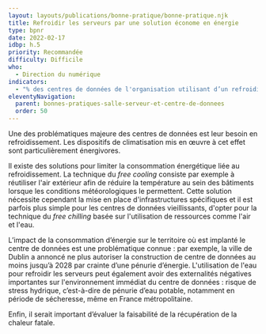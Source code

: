 ```yaml
---
layout: layouts/publications/bonne-pratique/bonne-pratique.njk
title: Refroidir les serveurs par une solution économe en énergie
type: bpnr
date: 2022-02-17
idbp: h.5
priority: Recommandée
difficulty: Difficile
who:
  - Direction du numérique
indicators:
  - "% des centres de données de l'organisation utilisant d’un refroidissement économe en énergie"
eleventyNavigation:
  parent: bonnes-pratiques-salle-serveur-et-centre-de-donnees
  order: 50
---
```


Une des problématiques majeure des centres de données est leur besoin en refroidissement. Les dispositifs de climatisation mis en œuvre à cet effet sont particulièrement énergivores.

Il existe des solutions pour limiter la consommation énergétique liée au refroidissement. La technique du _free cooling_ consiste par exemple à réutiliser l'air extérieur afin de réduire la température au sein des bâtiments lorsque les conditions météorologiques le permettent. Cette solution nécessite cependant la mise en place d'infrastructures spécifiques et il est parfois plus simple pour les centres de données vieillissants, d'opter pour la technique du _free chilling_ basée sur l'utilisation de ressources comme l'air et l'eau.

L’impact de la consommation d’énergie sur le territoire où est implanté le centre de données est une problématique connue : par exemple, la ville de Dublin a annoncé ne plus autoriser la construction de centre de données au moins jusqu’à 2028 par crainte d’une pénurie d’énergie. L'utilisation de l'eau pour refroidir les serveurs peut également avoir des externalités négatives importantes sur l'environnement immédiat du centre de données : risque de stress hydrique, c’est-à-dire de pénurie d’eau potable, notamment en période de sécheresse, même en France métropolitaine.

Enfin, il serait important d’évaluer la faisabilité de la récupération de la chaleur fatale.
